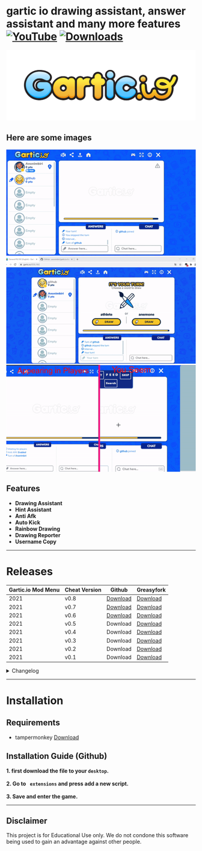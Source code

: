 # gartic io drawing assistant, answer assistant and many more features [![YouTube](https://img.shields.io/youtube/channel/subscribers/UCgs8Nz3Msrl4GqX3DeOZ6tQ?style=flat-square)](https://www.youtube.com/channel/UCgs8Nz3Msrl4GqX3DeOZ6tQ) [![Downloads](https://img.shields.io/badge/downloads-1M-brightgreen?style=flat-square)](#releases)  


![LOGO](./screenshots/logo.png)


## Here are some images

![](./screenshots/win.gif)
![](./screenshots/draw.gif)
![](./screenshots/rgb.gif)


## Features

- **Drawing Assistant**
- **Hint Assistant**
- **Anti Afk**
- **Auto Kick**
- **Rainbow Drawing**
- **Drawing Reporter**
- **Username Copy**



-----------------------
# Releases
| Gartic.io Mod Menu| Cheat Version | Github | Greasyfork |
|----------------------------|-------------|-----------------|-----------------|
| 2021 | v0.8 | [Download](	https://github.com/anonimbiri/gartic.io-hack/raw/main/script/gartic.io%20mod%20menu.user.js) | [Download](https://greasyfork.org/tr/scripts/429227-gartic-io-mod-menu) | 
| 2021 | v0.7 | [Download](	https://github.com/anonimbiri/gartic.io-hack/raw/main/script/other_versions/gartic.io%20mod%20menu%20v0.7.user.js) | [Download]( https://greasyfork.org/tr/scripts/429227-gartic-io-mod-menu?version=992526) |
| 2021 | v0.6 | [Download](	https://github.com/anonimbiri/gartic.io-hack/raw/main/script/other_versions/gartic.io%20mod%20menu%20v0.6.user.js) | [Download](https://greasyfork.org/tr/scripts/429227-gartic-io-mod-menu?version=975745) |
| 2021 | v0.5 | Download | [Download](https://greasyfork.org/tr/scripts/429227-gartic-io-mod-menu?version=975548) |
| 2021 | v0.4 | Download | [Download](https://greasyfork.org/tr/scripts/429227-gartic-io-mod-menu?version=969051) |
| 2021 | v0.3 | Download | [Download](https://greasyfork.org/tr/scripts/429227-gartic-io-mod-menu?version=955577) |
| 2021 | v0.2 | Download | [Download](https://greasyfork.org/tr/scripts/429227-gartic-io-mod-menu/code?version=949820) |
| 2021 | v0.1 | Download | [Download](https://greasyfork.org/tr/scripts/429227-gartic-io-mod-menu?version=949447) |

<details>
  <summary> Changelog </summary>
  <details>
 <summary> v0.8 </summary>
  <ul> <li> fixed foreign character problem (Arabic, Turkish, Azerbaijani) some words could not be detected in some languages fixed </li> </ul>
      </details>
   <details>
    <summary> v0.7 </summary>
  <ul> <li> added words for arabic (thank you to the friend who helped)  </li> </ul>
 <ul> <li> now the words will be pulled from github  </li> </ul>
 <ul> <li>custom word feature has been brought, you can add the words you want  </li> </ul>
 <ul> <li>note: you can send your words to us </li> </ul>
      </details>
   <details>
     <summary> v0.6 </summary>
  <ul> <li> There was a problem with booting fixed </li> </ul>
      </details>
   <details>
    <summary> v0.5 </summary>
  <ul> <li> Auto Answer </li> </ul>
    <ul> <li> menu interface language feature </li> </ul>
     <ul> <li> menu interface fix </li> </ul>
      <ul> <li> I added a small button for mobile, but it has not been tried, it may work stable </li> </ul>
      </details>
   <details>
     <summary> v0.4 </summary>
  <ul> <li> azerbaijan language (no full words added yet) </li> </ul>
    <ul> <li> Fixed the issue of not being able to enter the room when changing rooms </li> </ul>
     <ul> <li> important note: I will work on the problem that the buttons do not appear on mobile, I will fix it soon </li> </ul>
      </details>
   <details>
  <summary> v0.3 </summary>
  <ul> <li> Fixed page refresh issue when opening </li> </ul>
    <ul> <li> image is not full size now it will be full size and right in the middle (drawing area) </li> </ul>
     <ul> <li> New words have been added for the Turkish language, continuing to be added </li> </ul>
      </details>
   <details>
  <summary> v0.2 </summary>
  <ul> <li> if you click the button it will be red </li> </ul>
    <img src="https://i.imgur.com/i1uDZab.png">
    <ul> <li> if you type that word it will be green </li> </ul>
    <img src="https://i.imgur.com/WKLnWMe.png">
      </details>
</details>
    


-----------------------
# Installation
## Requirements 
- tampermonkey [Download](https://www.tampermonkey.net "click to download")

## Installation Guide (Github)
**1. first download the file to your `desktop`.**\
\
**2. Go to ` extensions` and press add a new script.**\
\
**3. Save and enter the game.**

    


-----------------------
## Disclaimer 
This project is for Educational Use only. We do not condone this software being used to gain an advantage against other people.
